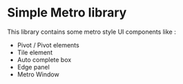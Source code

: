 # Simple Metro library

This library contains some metro style UI components like :
* Pivot / Pivot elements
* Tile element
* Auto complete box
* Edge panel
* Metro Window